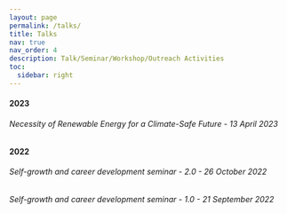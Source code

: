 ```yaml
---
layout: page
permalink: /talks/
title: Talks
nav: true
nav_order: 4
description: Talk/Seminar/Workshop/Outreach Activities
toc:
  sidebar: right
---
```


#### 2023
###### Necessity of Renewable Energy for a Climate-Safe Future - 13 April 2023

#### 2022
###### Self-growth and career development seminar - 2.0 - 26 October 2022
###### Self-growth and career development seminar - 1.0 - 21 September 2022
